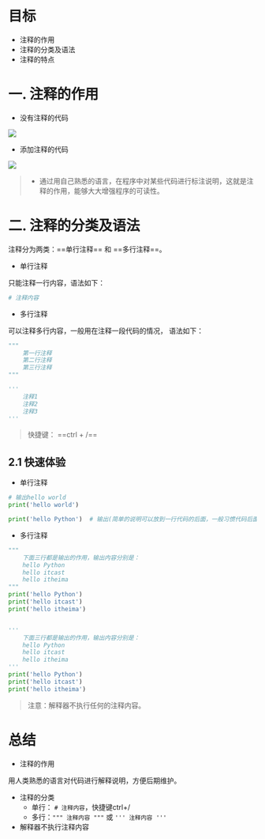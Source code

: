 # 目标

- 注释的作用
- 注释的分类及语法
- 注释的特点

# 一. 注释的作用

- 没有注释的代码

![](../../../Python%E5%9F%BA%E7%A1%80%E8%AE%B2%E4%B9%89/01-Python%E5%85%A5%E9%97%A8/Python%E5%85%A5%E9%97%A8.assets/999.png)

- 添加注释的代码

![](../../../Python%E5%9F%BA%E7%A1%80%E8%AE%B2%E4%B9%89/01-Python%E5%85%A5%E9%97%A8/Python%E5%85%A5%E9%97%A8.assets/998.png)

> - 通过用自己熟悉的语言，在程序中对某些代码进行标注说明，这就是注释的作用，能够大大增强程序的可读性。

# 二. 注释的分类及语法

注释分为两类：==单行注释== 和 ==多行注释==。

- 单行注释

只能注释一行内容，语法如下：

```python
# 注释内容
```

- 多行注释

可以注释多行内容，一般用在注释一段代码的情况， 语法如下：

```python
"""
	第一行注释
	第二行注释
	第三行注释
"""

'''
	注释1
	注释2
	注释3
'''
```

> 快捷键： ==ctrl + /==

## 2.1 快速体验

- 单行注释

``` python
# 输出hello world
print('hello world')

print('hello Python')  # 输出(简单的说明可以放到一行代码的后面，一般习惯代码后面添加两个空格再书写注释文字)
```

- 多行注释

``` python
"""
    下面三行都是输出的作用，输出内容分别是：
    hello Python
    hello itcast
    hello itheima
"""
print('hello Python')
print('hello itcast')
print('hello itheima')


'''
    下面三行都是输出的作用，输出内容分别是：
    hello Python
    hello itcast
    hello itheima
'''
print('hello Python')
print('hello itcast')
print('hello itheima')
```

> 注意：解释器不执行任何的注释内容。

# 总结

- 注释的作用

用人类熟悉的语言对代码进行解释说明，方便后期维护。

- 注释的分类
  - 单行： `# 注释内容`，快捷键ctrl+/
  - 多行：`""" 注释内容 """` 或 `''' 注释内容 '''`
- 解释器不执行注释内容
